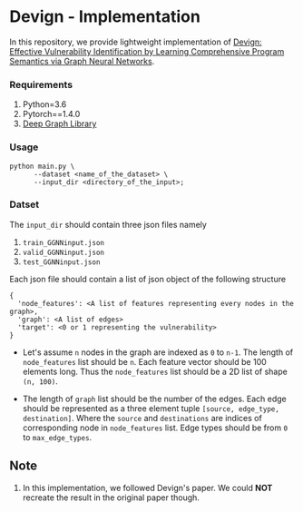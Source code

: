 # Devign - Implementation

In this repository, we provide lightweight implementation of [Devign: Effective Vulnerability Identification by Learning Comprehensive Program Semantics via Graph Neural Networks](https://arxiv.org/pdf/1909.03496.pdf). 

### Requirements
1. Python=3.6 
2. Pytorch==1.4.0
3. [Deep Graph Library](https://www.dgl.ai/)

### Usage
```shell
python main.py \
      --dataset <name_of_the_dataset> \
      --input_dir <directory_of_the_input>;
```

### Datset
The `input_dir` should contain three json files namely
1. `train_GGNNinput.json`
2. `valid_GGNNinput.json`
3. `test_GGNNinput.json`

Each json file should contain a list of json object of the following structure 
```shell
{
  'node_features': <A list of features representing every nodes in the graph>,
  'graph': <A list of edges>
  'target': <0 or 1 representing the vulnerability>
}
```

* Let's assume `n` nodes in the graph are indexed as `0` to `n-1`. The length of `node_features` list should be `n`. Each feature vector should be 100 elements long. Thus the `node_features` list should be a 2D list of shape `(n, 100)`.
  
* The length of `graph` list should be the number of the edges. Each edge should be represented as a three element tuple `[source, edge_type, destination]`. Where the `source` and `destinations` are indices of corresponding node in `node_features` list. Edge types should be from `0` to `max_edge_types`. 

## Note 
1. In this implementation, we followed Devign's paper. We could **NOT** recreate the result in the original paper though.
